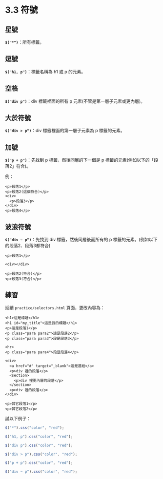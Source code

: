 # 3.3 符號

## 星號

**`$("*")`**：所有標籤。

## 逗號

**`$("h1, p")`**：標籤名稱為 h1 或 p 的元素。

## 空格

**`$("div p")`**：div 標籤裡面的所有 p 元素(不管是第一層子元素或更內層)。

## 大於符號

**`$("div > p")`**：div 標籤裡面的第一層子元素為 p 標籤的元素。

## 加號

**`$("p + p")`**：先找到 p 標籤，然後同層的下一個是 p 標籤的元素(例如以下的「段落2」符合)。

例：

```markup
<p>段落1</p>
<p>段落2(這個符合)</p>
<div>
  <p>段落3</p>
</div>
<p>段落4</p>
```

## 波浪符號

**`$("div ~ p")`**：先找到 div 標籤，然後同層後面所有的 p 標籤的元素。(例如以下的段落2、段落3都符合)

```markup
<p>段落1</p>

<div></div>

<p>段落2(符合)</p>
<p>段落3(符合)</p>
```



## 練習

延續 `practice/selectors.html` 頁面，更改內容為：

```markup
<h1>這是標題</h1>
<h1 id="my_title">這是我的標題</h1>
<p>這是段落1</p>
<p class="para para2">這是段落2</p>
<p class="para para3">段是段落3</p>

<hr>
<p class="para para4">段是段落4</p>

<div>
  <a href="#" target="_blank">這是連結</a>
  <p>div 裡的段落</p>
  <section>
    <p>div 裡更內層的段落</p>
  </section>
  <p>div 裡的段落</p>
</div>

<p>其它段落1</p>
<p>其它段落2</p>
```

試以下例子：

```javascript
$("*").css("color", "red");
```

```javascript
$("h1, p").css("color", "red");
```

```javascript
$("div p").css("color", "red");
```

```javascript
$("div > p").css("color", "red");
```

```javascript
$("p + p").css("color", "red");
```

```javascript
$("div ~ p").css("color", "red");
```
